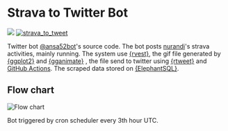 # Strava to Twitter Bot

[![](https://img.shields.io/badge/Twitter-@ansa52bot-white?style=flat&labelColor=blue&logo=Twitter&logoColor=white)](https://twitter.com/ansa52bot) [![strava_to_tweet](https://github.com/nurandi/mds-uts/actions/workflows/publish.yml/badge.svg)](https://github.com/nurandi/mds-uts/actions/workflows/publish.yml)

Twitter bot [@ansa52bot](https://www.twitter.com/ansa52bot)'s source code. The bot posts [nurandi](https://www.strava.com/athletes/27731166)'s strava activities, mainly running. The system use [{rvest}](https://rvest.tidyverse.org/), the gif file generated by [{ggplot2}](https://ggplot2.tidyverse.org/) and [{gganimate}](https://gganimate.com/) , the file send to twitter using [{rtweet}](https://docs.ropensci.org/rtweet/) and [GitHub Actions](https://docs.github.com/en/actions). The scraped data stored on [{ElephantSQL}](https://www.elephantsql.com/). 

## Flow chart

![Flow chart](flowchart.png "Flow chart")

Bot triggered by cron scheduler every 3th hour UTC.


